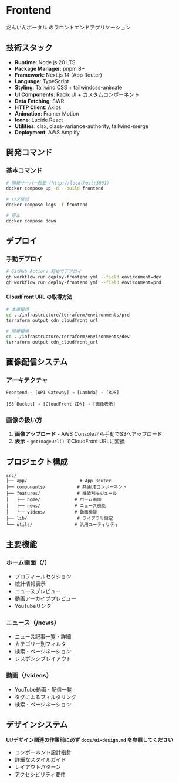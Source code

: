 # Frontend

だんいんポータル のフロントエンドアプリケーション

## 技術スタック

- **Runtime**: Node.js 20 LTS
- **Package Manager**: pnpm 8+
- **Framework**: Next.js 14 (App Router)
- **Language**: TypeScript
- **Styling**: Tailwind CSS + tailwindcss-animate
- **UI Components**: Radix UI + カスタムコンポーネント
- **Data Fetching**: SWR
- **HTTP Client**: Axios
- **Animation**: Framer Motion
- **Icons**: Lucide React
- **Utilities**: clsx, class-variance-authority, tailwind-merge
- **Deployment**: AWS Amplify

## 開発コマンド

### 基本コマンド

```bash
# 開発サーバー起動 (http://localhost:3001)
docker compose up -d --build frontend

# ログ確認
docker compose logs -f frontend

# 停止
docker compose down
```

## デプロイ

### 手動デプロイ

```bash
# GitHub Actions 経由でデプロイ
gh workflow run deploy-frontend.yml --field environment=dev
gh workflow run deploy-frontend.yml --field environment=prd
```

#### CloudFront URL の取得方法

```bash
# 本番環境
cd ../infrastructure/terraform/environments/prd
terraform output cdn_cloudfront_url

# 開発環境  
cd ../infrastructure/terraform/environments/dev
terraform output cdn_cloudfront_url
```

## 画像配信システム

### アーキテクチャ

```
Frontend → [API Gateway] → [Lambda] → [RDS]
    ↓
[S3 Bucket] → [CloudFront CDN] → [画像表示]
```

### 画像の扱い方

1. **画像アップロード** - AWS Consoleから手動でS3へアップロード
2. **表示** - `getImageUrl()` でCloudFront URLに変換

## プロジェクト構成

```
src/
├── app/                    # App Router
├── components/            # 共通UIコンポーネント
├── features/              # 機能別モジュール
│   ├── home/             # ホーム画面
│   ├── news/             # ニュース機能
│   └── videos/           # 動画機能  
├── lib/                   # ライブラリ設定
└── utils/                # 汎用ユーティリティ
```

## 主要機能

### ホーム画面（/）

- プロフィールセクション
- 統計情報表示
- ニュースプレビュー
- 動画アーカイブプレビュー
- YouTubeリンク

### ニュース（/news）

- ニュース記事一覧・詳細
- カテゴリー別フィルタ
- 検索・ページネーション
- レスポンシブレイアウト

### 動画（/videos）

- YouTube動画・配信一覧
- タグによるフィルタリング
- 検索・ページネーション

## デザインシステム

**UI/デザイン関連の作業前に必ず `docs/ui-design.md` を参照してください**

- コンポーネント設計指針
- 詳細なスタイルガイド
- レイアウトパターン
- アクセシビリティ要件
